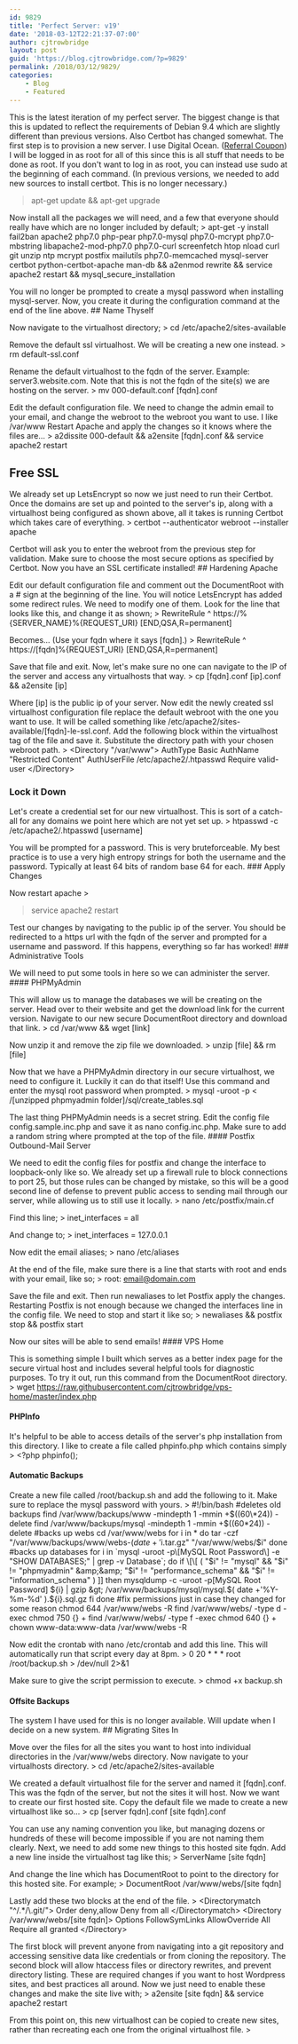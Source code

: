 ```yaml
---
id: 9829
title: 'Perfect Server: v19'
date: '2018-03-12T22:21:37-07:00'
author: cjtrowbridge
layout: post
guid: 'https://blog.cjtrowbridge.com/?p=9829'
permalink: /2018/03/12/9829/
categories:
    - Blog
    - Featured
---
```


This is the latest iteration of my perfect server. The biggest change is that this is updated to reflect the requirements of Debian 9.4 which are slightly different than previous versions. Also Certbot has changed somewhat. The first step is to provision a new server. I use Digital Ocean. ([Referral Coupon](https://m.do.co/c/ecb56e953504)) I will be logged in as root for all of this since this is all stuff that needs to be done as root. If you don't want to log in as root, you can instead use sudo at the beginning of each command. (In previous versions, we needed to add new sources to install certbot. This is no longer necessary.)

> apt-get update &amp;&amp; apt-get upgrade

Now install all the packages we will need, and a few that everyone should really have which are no longer included by default; > apt-get -y install fail2ban apache2 php7.0 php-pear php7.0-mysql php7.0-mcrypt php7.0-mbstring libapache2-mod-php7.0 php7.0-curl screenfetch htop nload curl git unzip ntp mcrypt postfix mailutils php7.0-memcached mysql-server certbot python-certbot-apache man-db &amp;&amp; a2enmod rewrite &amp;&amp; service apache2 restart &amp;&amp; mysql\_secure\_installation

You will no longer be prompted to create a mysql password when installing mysql-server. Now, you create it during the configuration command at the end of the line above. ## Name Thyself

Now navigate to the virtualhost directory; > cd /etc/apache2/sites-available

Remove the default ssl virtualhost. We will be creating a new one instead. > rm default-ssl.conf

Rename the default virtualhost to the fqdn of the server. Example: server3.website.com. Note that this is not the fqdn of the site(s) we are hosting on the server. > mv 000-default.conf \[fqdn\].conf

Edit the default configuration file. We need to change the admin email to your email, and change the webroot to the webroot you want to use. I like /var/www Restart Apache and apply the changes so it knows where the files are... > a2dissite 000-default &amp;&amp; a2ensite \[fqdn\].conf &amp;&amp; service apache2 restart

## Free SSL

We already set up LetsEncrypt so now we just need to run their Certbot. Once the domains are set up and pointed to the server's ip, along with a virtualhost being configured as shown above, all it takes is running Certbot which takes care of everything. > certbot --authenticator webroot --installer apache

Certbot will ask you to enter the webroot from the previous step for validation. Make sure to choose the most secure options as specified by Certbot. Now you have an SSL certificate installed! ## Hardening Apache

Edit our default configuration file and comment out the DocumentRoot with a # sign at the beginning of the line. You will notice LetsEncrypt has added some redirect rules. We need to modify one of them. Look for the line that looks like this, and change it as shown; > RewriteRule ^ https://%{SERVER\_NAME}%{REQUEST\_URI} \[END,QSA,R=permanent\]

Becomes... (Use your fqdn where it says \[fqdn\].) > RewriteRule ^ https://\[fqdn\]%{REQUEST\_URI} \[END,QSA,R=permanent\]

Save that file and exit. Now, let's make sure no one can navigate to the IP of the server and access any virtualhosts that way. > cp \[fqdn\].conf \[ip\].conf &amp;&amp; a2ensite \[ip\]

Where \[ip\] is the public ip of your server. Now edit the newly created ssl virtualhost configuration file replace the default webroot with the one you want to use. It will be called something like /etc/apache2/sites-available/\[fqdn\]-le-ssl.conf. Add the following block within the virtualhost tag of the file and save it. Substitute the directory path with your chosen webroot path. > &lt;Directory "/var/www"&gt; AuthType Basic AuthName "Restricted Content" AuthUserFile /etc/apache2/.htpasswd Require valid-user &lt;/Directory&gt;

### Lock it Down

Let's create a credential set for our new virtualhost. This is sort of a catch-all for any domains we point here which are not yet set up. > htpasswd -c /etc/apache2/.htpasswd <span class="highlight">\[username\]</span>

You will be prompted for a password. This is very bruteforceable. My best practice is to use a very high entropy strings for both the username and the password. Typically at least 64 bits of random base 64 for each. ### Apply Changes

Now restart apache > 

> service apache2 restart

Test our changes by navigating to the public ip of the server. You should be redirected to a https url with the fqdn of the server and prompted for a username and password. If this happens, everything so far has worked! ### Administrative Tools

We will need to put some tools in here so we can administer the server. #### PHPMyAdmin

This will allow us to manage the databases we will be creating on the server. Head over to their website and get the download link for the current version. Navigate to our new secure DocumentRoot directory and download that link. > cd /var/www &amp;&amp; wget \[link\]

Now unzip it and remove the zip file we downloaded. > unzip \[file\] &amp;&amp; rm \[file\]

Now that we have a PHPMyAdmin directory in our secure virtualhost, we need to configure it. Luckily it can do that itself! Use this command and enter the mysql root password when prompted. > mysql -uroot -p &lt; /\[unzipped phpmyadmin folder\]/sql/create\_tables.sql

The last thing PHPMyAdmin needs is a secret string. Edit the config file config.sample.inc.php and save it as nano config.inc.php. Make sure to add a random string where prompted at the top of the file. #### Postfix Outbound-Mail Server

We need to edit the config files for postfix and change the interface to loopback-only like so. We already set up a firewall rule to block connections to port 25, but those rules can be changed by mistake, so this will be a good second line of defense to prevent public access to sending mail through our server, while allowing us to still use it locally. > nano /etc/postfix/main.cf

Find this line; > inet\_interfaces = all

And change to; > inet\_interfaces = 127.0.0.1

Now edit the email aliases; > nano /etc/aliases

At the end of the file, make sure there is a line that starts with root and ends with your email, like so; > root: email@domain.com

Save the file and exit. Then run newaliases to let Postfix apply the changes. Restarting Postfix is not enough because we changed the interfaces line in the config file. We need to stop and start it like so; > newaliases &amp;&amp; postfix stop &amp;&amp; postfix start

Now our sites will be able to send emails! #### VPS Home

This is something simple I built which serves as a better index page for the secure virtual host and includes several helpful tools for diagnostic purposes. To try it out, run this command from the DocumentRoot directory. > wget https://raw.githubusercontent.com/cjtrowbridge/vps-home/master/index.php

#### PHPInfo

It's helpful to be able to access details of the server's php installation from this directory. I like to create a file called phpinfo.php which contains simply > &lt;?php phpinfo();

#### Automatic Backups

Create a new file called /root/backup.sh and add the following to it. Make sure to replace the mysql password with yours. > \#!/bin/bash #deletes old backups find /var/www/backups/www -mindepth 1 -mmin +$((60\*24)) -delete find /var/www/backups/mysql -mindepth 1 -mmin +$((60\*24)) -delete #backs up webs cd /var/www/webs for i in \* do tar -czf "/var/www/backups/www/webs-$( date +'%Y-%m-%d' )-$i.tar.gz" "/var/www/webs/$i" done #backs up databases for i in `mysql -uroot -p\[MySQL Root Password\] -e "SHOW DATABASES;" | grep -v Database`; do if \[\[ ( "$i" != "mysql" &amp;&amp; "$i" != "phpmyadmin" &amp;&amp; "$i" != "performance\_schema" &amp;&amp; "$i" != "information\_schema" ) \]\] then mysqldump -c -uroot -p\[MySQL Root Password\] ${i} | gzip &gt; /var/www/backups/mysql/mysql.$( date +'%Y-%m-%d' ).${i}.sql.gz fi done #fix permissions just in case they changed for some reason chmod 644 /var/www/webs -R find /var/www/webs/ -type d -exec chmod 750 {} + find /var/www/webs/ -type f -exec chmod 640 {} + chown www-data:www-data /var/www/webs -R

Now edit the crontab with nano /etc/crontab and add this line. This will automatically run that script every day at 8pm. > 0 20 \* \* \* root /root/backup.sh &gt; /dev/null 2&gt;&amp;1

Make sure to give the script permission to execute. > chmod +x backup.sh

#### Offsite Backups

The system I have used for this is no longer available. Will update when I decide on a new system. ## Migrating Sites In

Move over the files for all the sites you want to host into individual directories in the /var/www/webs directory. Now navigate to your virtualhosts directory. > cd /etc/apache2/sites-available

We created a default virtualhost file for the server and named it \[fqdn\].conf. This was the fqdn of the server, but not the sites it will host. Now we want to create our first hosted site. Copy the default file we made to create a new virtualhost like so... > cp \[server fqdn\].conf \[site fqdn\].conf

You can use any naming convention you like, but managing dozens or hundreds of these will become impossible if you are not naming them clearly. Next, we need to add some new things to this hosted site fqdn. Add a new line inside the virtualhost tag like this; > ServerName \[site fqdn\]

And change the line which has DocumentRoot to point to the directory for this hosted site. For example; > DocumentRoot /var/www/webs/\[site fqdn\]

Lastly add these two blocks at the end of the file. > &lt;Directorymatch "^/.\*/\\.git/"&gt; Order deny,allow Deny from all &lt;/Directorymatch&gt; &lt;Directory /var/www/webs/\[site fqdn\]&gt; Options FollowSymLinks AllowOverride All Require all granted &lt;/Directory&gt;

The first block will prevent anyone from navigating into a git repository and accessing sensitive data like credentials or from cloning the repository. The second block will allow htaccess files or directory rewrites, and prevent directory listing. These are required changes if you want to host Wordpress sites, and best practices all around. Now we just need to enable these changes and make the site live with; > a2ensite \[site fqdn\] &amp;&amp; service apache2 restart

From this point on, this new virtualhost can be copied to create new sites, rather than recreating each one from the original virtualhost file. > 